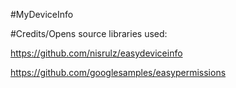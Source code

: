 #MyDeviceInfo

#Credits/Opens source libraries used:

https://github.com/nisrulz/easydeviceinfo

https://github.com/googlesamples/easypermissions
